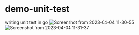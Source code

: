 # demo-unit-test
writing unit test in go
![Screenshot from 2023-04-04 11-30-55](https://user-images.githubusercontent.com/82472228/229705873-ae1da54c-e1c5-4380-8812-22bd2dc21867.png)
![Screenshot from 2023-04-04 11-31-37](https://user-images.githubusercontent.com/82472228/229705909-7800199a-af23-44aa-8429-abc9bb49c06b.png)
